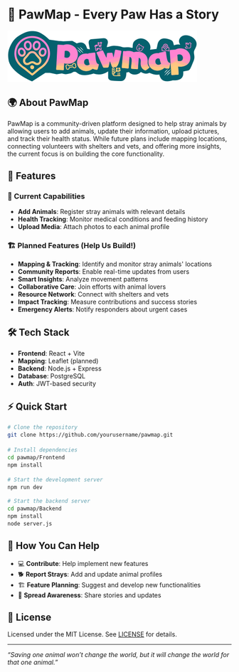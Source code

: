 # 🐾 PawMap - Every Paw Has a Story

![PawMap Logo](/Frontend/src/assets/logo.svg)

## 🌍 About PawMap

PawMap is a community-driven platform designed to help stray animals by allowing users to add animals, update their information, upload pictures, and track their health status. While future plans include mapping locations, connecting volunteers with shelters and vets, and offering more insights, the current focus is on building the core functionality.

## 🚀 Features

### 🐾 Current Capabilities

- **Add Animals**: Register stray animals with relevant details
- **Health Tracking**: Monitor medical conditions and feeding history
- **Upload Media**: Attach photos to each animal profile

### 🏗️ Planned Features (Help Us Build!)

- **Mapping & Tracking**: Identify and monitor stray animals' locations
- **Community Reports**: Enable real-time updates from users
- **Smart Insights**: Analyze movement patterns
- **Collaborative Care**: Join efforts with animal lovers
- **Resource Network**: Connect with shelters and vets
- **Impact Tracking**: Measure contributions and success stories
- **Emergency Alerts**: Notify responders about urgent cases

## 🛠️ Tech Stack

- **Frontend**: React + Vite
- **Mapping**: Leaflet (planned)
- **Backend**: Node.js + Express
- **Database**: PostgreSQL
- **Auth**: JWT-based security

## ⚡ Quick Start

```bash
# Clone the repository
git clone https://github.com/yourusername/pawmap.git

# Install dependencies
cd pawmap/Frontend
npm install

# Start the development server
npm run dev
```

```bash
# Start the backend server
cd pawmap/Backend
npm install
node server.js
```

## 🤝 How You Can Help

- 💻 **Contribute**: Help implement new features
- 🐕 **Report Strays**: Add and update animal profiles
- 🏗 **Feature Planning**: Suggest and develop new functionalities
- 💝 **Spread Awareness**: Share stories and updates

## 📜 License

Licensed under the MIT License. See [LICENSE](LICENSE) for details.

---

_“Saving one animal won’t change the world, but it will change the world for that one animal.”_
